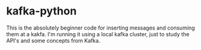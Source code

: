# kafka-python

This is the absolutely beginner code for inserting messages and consuming them at a kakfa. I'm 
running it using a local kafka cluster, just to study the API's and some concepts from Kafka.